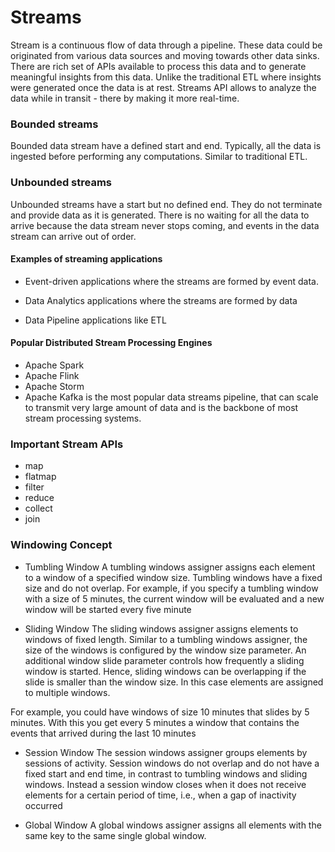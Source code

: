 # Streams

Stream is a continuous flow of data through a pipeline. These data could be originated from various data sources and moving towards other data sinks. There are rich set of APIs available to process this data and to generate meaningful insights from this data. Unlike the traditional ETL where insights were generated once the data is at rest. Streams API allows to analyze the data while in transit - there by making it more real-time.

### Bounded streams

Bounded data stream have a defined start and end. Typically, all the data is ingested before performing any computations. Similar to traditional ETL.

### Unbounded streams

Unbounded streams have a start but no defined end. They do not terminate and provide data as it is generated. There is no waiting for all the data to arrive because the data stream never stops coming, and events in the data stream can arrive out of order.

#### Examples of streaming applications

- Event-driven applications where the streams are formed by event data.

- Data Analytics applications where the streams are formed by data 

- Data Pipeline applications like ETL

#### Popular Distributed Stream Processing Engines

- Apache Spark
- Apache Flink
- Apache Storm
- Apache Kafka is the most popular data streams pipeline, that can scale to transmit very large amount of data and is the backbone of most stream processing systems.

### Important Stream APIs

- map
- flatmap
- filter
- reduce
- collect
- join

### Windowing Concept

- Tumbling Window
A tumbling windows assigner assigns each element to a window of a specified window size. Tumbling windows have a fixed size and do not overlap. For example, if you specify a tumbling window with a size of 5 minutes, the current window will be evaluated and a new window will be started every five minute

- Sliding Window
The sliding windows assigner assigns elements to windows of fixed length. Similar to a tumbling windows assigner, the size of the windows is configured by the window size parameter. An additional window slide parameter controls how frequently a sliding window is started. Hence, sliding windows can be overlapping if the slide is smaller than the window size. In this case elements are assigned to multiple windows.

For example, you could have windows of size 10 minutes that slides by 5 minutes. With this you get every 5 minutes a window that contains the events that arrived during the last 10 minutes

- Session Window
The session windows assigner groups elements by sessions of activity. Session windows do not overlap and do not have a fixed start and end time, in contrast to tumbling windows and sliding windows. Instead a session window closes when it does not receive elements for a certain period of time, i.e., when a gap of inactivity occurred

- Global Window
A global windows assigner assigns all elements with the same key to the same single global window.






